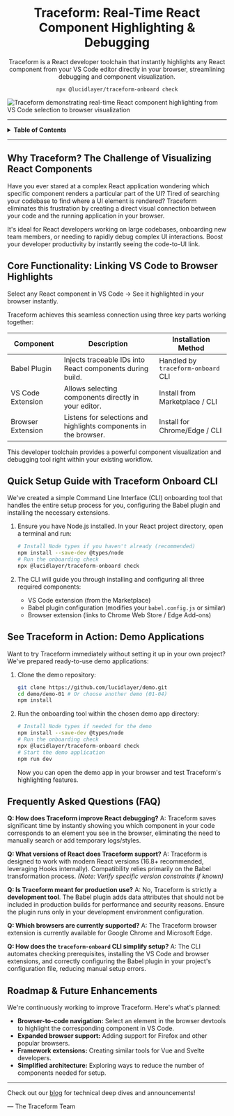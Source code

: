 <h1 align="center">Traceform: Real-Time React Component Highlighting & Debugging</h1>
<p align="center">Traceform is a React developer toolchain that instantly highlights any React component from your VS Code editor directly in your browser, streamlining debugging and component visualization.</p>

<p align="center"><code>npx @lucidlayer/traceform-onboard check</code></p>

![Traceform demonstrating real-time React component highlighting from VS Code selection to browser visualization](./.github/demo.gif)

---

<details>
<summary><strong>Table&nbsp;of&nbsp;Contents</strong></summary>

- [Why Traceform? The Challenge of Visualizing React Components](#why-traceform-the-challenge-of-visualizing-react-components)
- [Core Functionality: Linking VS Code to Browser Highlights](#core-functionality-linking-vs-code-to-browser-highlights)
- [Quick Setup Guide with Traceform Onboard CLI](#quick-setup-guide-with-traceform-onboard-cli)
- [See Traceform in Action: Demo Applications](#see-traceform-in-action-demo-applications)
- [Frequently Asked Questions (FAQ)](#frequently-asked-questions-faq)
- [Roadmap & Future Enhancements](#roadmap--future-enhancements)

</details>

---

## Why Traceform? The Challenge of Visualizing React Components

Have you ever stared at a complex React application wondering which specific component renders a particular part of the UI? Tired of searching your codebase to find where a UI element is rendered? Traceform eliminates this frustration by creating a direct visual connection between your code and the running application in your browser.

It's ideal for React developers working on large codebases, onboarding new team members, or needing to rapidly debug complex UI interactions. Boost your developer productivity by instantly seeing the code-to-UI link.

## Core Functionality: Linking VS Code to Browser Highlights

Select any React component in VS Code → See it highlighted in your browser instantly.

Traceform achieves this seamless connection using three key parts working together:

| Component           | Description                                      | Installation Method        |
|---------------------|--------------------------------------------------|----------------------------|
| Babel Plugin        | Injects traceable IDs into React components during build. | Handled by `traceform-onboard` CLI |
| VS Code Extension   | Allows selecting components directly in your editor. | Install from Marketplace / CLI |
| Browser Extension | Listens for selections and highlights components in the browser. | Install for Chrome/Edge / CLI |

This developer toolchain provides a powerful component visualization and debugging tool right within your existing workflow.

## Quick Setup Guide with Traceform Onboard CLI

We've created a simple Command Line Interface (CLI) onboarding tool that handles the entire setup process for you, configuring the Babel plugin and installing the necessary extensions.

1.  Ensure you have Node.js installed. In your React project directory, open a terminal and run:
    ```bash
    # Install Node types if you haven't already (recommended)
    npm install --save-dev @types/node 
    # Run the onboarding check
    npx @lucidlayer/traceform-onboard check
    ```

2.  The CLI will guide you through installing and configuring all three required components:
    *   VS Code extension (from the Marketplace)
    *   Babel plugin configuration (modifies your `babel.config.js` or similar)
    *   Browser extension (links to Chrome Web Store / Edge Add-ons)

## See Traceform in Action: Demo Applications

Want to try Traceform immediately without setting it up in your own project? We've prepared ready-to-use demo applications:

1.  Clone the demo repository:
    ```bash
    git clone https://github.com/lucidlayer/demo.git
    cd demo/demo-01 # Or choose another demo (01-04)
    npm install
    ```

2.  Run the onboarding tool within the chosen demo app directory:
    ```bash
    # Install Node types if needed for the demo
    npm install --save-dev @types/node
    # Run the onboarding check
    npx @lucidlayer/traceform-onboard check
    # Start the demo application
    npm run dev
    ```
    Now you can open the demo app in your browser and test Traceform's highlighting features.

## Frequently Asked Questions (FAQ)

**Q: How does Traceform improve React debugging?**
A: Traceform saves significant time by instantly showing you which component in your code corresponds to an element you see in the browser, eliminating the need to manually search or add temporary logs/styles.

**Q: What versions of React does Traceform support?**
A: Traceform is designed to work with modern React versions (16.8+ recommended, leveraging Hooks internally). Compatibility relies primarily on the Babel transformation process. *(Note: Verify specific version constraints if known)*

**Q: Is Traceform meant for production use?**
A: No, Traceform is strictly a **development tool**. The Babel plugin adds data attributes that should not be included in production builds for performance and security reasons. Ensure the plugin runs only in your development environment configuration.

**Q: Which browsers are currently supported?**
A: The Traceform browser extension is currently available for Google Chrome and Microsoft Edge.

**Q: How does the `traceform-onboard` CLI simplify setup?**
A: The CLI automates checking prerequisites, installing the VS Code and browser extensions, and correctly configuring the Babel plugin in your project's configuration file, reducing manual setup errors.

## Roadmap & Future Enhancements

We're continuously working to improve Traceform. Here's what's planned:

-   **Browser-to-code navigation:** Select an element in the browser devtools to highlight the corresponding component in VS Code.
-   **Expanded browser support:** Adding support for Firefox and other popular browsers.
-   **Framework extensions:** Creating similar tools for Vue and Svelte developers.
-   **Simplified architecture:** Exploring ways to reduce the number of components needed for setup.

---

Check out our [blog](./blog/README.md) for technical deep dives and announcements!

— The Traceform Team

